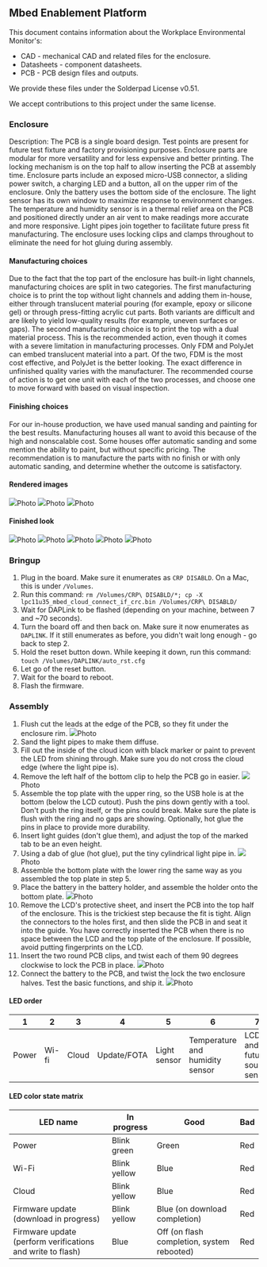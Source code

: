 ## Mbed Enablement Platform

This document contains information about the Workplace Environmental Monitor's:

- CAD - mechanical CAD and related files for the enclosure.
- Datasheets - component datasheets.
- PCB - PCB design files and outputs.

We provide these files under the Solderpad License v0.51.

We accept contributions to this project under the same license.

### Enclosure

Description: The PCB is a single board design. Test points are present for future test fixture and factory provisioning purposes. Enclosure parts are modular for more versatility and for less expensive and better printing. The locking mechanism is on the top half to allow inserting the PCB at assembly time. Enclosure parts include an exposed micro-USB connector, a sliding power switch, a charging LED and a button, all on the upper rim of the enclosure. Only the battery uses the bottom side of the enclosure. The light sensor has its own window to maximize response to environment changes. The temperature and humidity sensor is in a thermal relief area on the PCB and positioned directly under an air vent to make readings more accurate and more responsive. Light pipes join together to facilitate future press fit manufacturing. The enclosure uses locking clips and clamps throughout to eliminate the need for hot gluing during assembly.

#### Manufacturing choices

Due to the fact that the top part of the enclosure has built-in light channels, manufacturing choices are split in two categories. The first manufacturing choice is to print the top without light channels and adding them in-house, either through translucent material pouring (for example, epoxy or silicone gel) or through press-fitting acrylic cut parts. Both variants are difficult and are likely to yield low-quality results (for example, uneven surfaces or gaps). The second manufacturing choice is to print the top with a dual material process. This is the recommended action, even though it comes with a severe limitation in manufacturing processes. Only FDM and PolyJet can embed translucent material into a part. Of the two, FDM is the most cost effective, and PolyJet is the better looking. The exact difference in unfinished quality varies with the manufacturer. The recommended course of action is to get one unit with each of the two processes, and choose one to move forward with based on visual inspection.

#### Finishing choices

For our in-house production, we have used manual sanding and painting for the best results. Manufacturing houses all want to avoid this because of the high and nonscalable cost. Some houses offer automatic sanding and some mention the ability to paint, but without specific pricing. The recommendation is to manufacture the parts with no finish or with only automatic sanding, and determine whether the outcome is satisfactory.

#### Rendered images

<span class="images">![](https://s3-us-west-2.amazonaws.com/mbed-os-docs-images/earwig-01.png)<span>Photo</span></span>
<span class="images">![](https://s3-us-west-2.amazonaws.com/mbed-os-docs-images/earwig-02.png)<span>Photo</span></span>
<span class="images">![](https://s3-us-west-2.amazonaws.com/mbed-os-docs-images/earwig-03.png)<span>Photo</span></span>

#### Finished look

<span class="images">![](https://s3-us-west-2.amazonaws.com/mbed-os-docs-images/earwig-04.png)<span>Photo</span></span>
<span class="images">![](https://s3-us-west-2.amazonaws.com/mbed-os-docs-images/earwig-05.png)<span>Photo</span></span>
<span class="images">![](https://s3-us-west-2.amazonaws.com/mbed-os-docs-images/earwig-06.png)<span>Photo</span></span>
<span class="images">![](https://s3-us-west-2.amazonaws.com/mbed-os-docs-images/earwig-07.png)<span>Photo</span></span>
<span class="images">![](https://s3-us-west-2.amazonaws.com/mbed-os-docs-images/earwig-08.png)<span>Photo</span></span>

### Bringup

1. Plug in the board. Make sure it enumerates as `CRP DISABLD`. On a Mac, this is under `/Volumes`.
1. Run this command: `rm /Volumes/CRP\ DISABLD/*; cp -X lpc11u35_mbed_cloud_connect_if_crc.bin /Volumes/CRP\ DISABLD/`
1. Wait for DAPLink to be flashed (depending on your machine, between 7 and ~70 seconds).
1. Turn the board off and then back on. Make sure it now enumerates as `DAPLINK`. If it still enumerates as before, you didn't wait long enough - go back to step 2.
1. Hold the reset button down. While keeping it down, run this command: `touch /Volumes/DAPLINK/auto_rst.cfg`
1. Let go of the reset button. 
1. Wait for the board to reboot.
1. Flash the firmware.

### Assembly

1. Flush cut the leads at the edge of the PCB, so they fit under the enclosure rim.
<span class="images">![](https://s3-us-west-2.amazonaws.com/mbed-os-docs-images/image2017-12-12_12-34-34.png)<span>Photo</span></span>
1. Sand the light pipes to make them diffuse.
1. Fill out the inside of the cloud icon with black marker or paint to prevent the LED from shining through. Make sure you do not cross the cloud edge (where the light pipe is).
1. Remove the left half of the bottom clip to help the PCB go in easier.
<span class="images">![](https://s3-us-west-2.amazonaws.com/mbed-os-docs-images/image2017-12-12_12-43-38.png)<span>Photo</span></span>
1. Assemble the top plate with the upper ring, so the USB hole is at the bottom (below the LCD cutout). Push the pins down gently with a tool. Don't push the ring itself, or the pins could break. Make sure the plate is flush with the ring and no gaps are showing. Optionally, hot glue the pins in place to provide more durability.
1. Insert light guides (don't glue them), and adjust the top of the marked tab to be an even height.
1. Using a dab of glue (hot glue), put the tiny cylindrical light pipe in.
<span class="images">![](https://s3-us-west-2.amazonaws.com/mbed-os-docs-images/image2017-12-12_12-53-47.png)<span>Photo</span></span>
1. Assemble the bottom plate with the lower ring the same way as you assembled the top plate in step 5.
1. Place the battery in the battery holder, and assemble the holder onto the bottom plate.
<span class="images">![](https://s3-us-west-2.amazonaws.com/mbed-os-docs-images/image2017-12-12_13-3-46.png)<span>Photo</span></span>
1. Remove the LCD's protective sheet, and insert the PCB into the top half of the enclosure. This is the trickiest step because the fit is tight. Align the connectors to the holes first, and then slide the PCB in and seat it into the guide. You have correctly inserted the PCB when there is no space between the LCD and the top plate of the enclosure. If possible, avoid putting fingerprints on the LCD.
1. Insert the two round PCB clips, and twist each of them 90 degrees clockwise to lock the PCB in place.
<span class="images">![](https://s3-us-west-2.amazonaws.com/mbed-os-docs-images/image2017-12-12_13-11-30.png)<span>Photo</span></span>
1. Connect the battery to the PCB, and twist the lock the two enclosure halves. Test the basic functions, and ship it.
<span class="images">![](https://s3-us-west-2.amazonaws.com/mbed-os-docs-images/image2017-12-12_13-12-17.png)<span>Photo</span></span>

#### LED order

|1|2|3|4|5|6|7|
|-|-|-|-|-|-|-|
|Power|Wi-fi|Cloud|Update/FOTA|Light sensor|Temperature and humidity sensor|LCD and future sound sensor

#### LED color state matrix

|LED name|In progress|Good|Bad|
|-|-|-|-|
|Power|Blink green|Green|Red
|Wi-Fi|Blink yellow|Blue|Red
|Cloud|Blink yellow|Blue|Red
|Firmware update (download in progress)|Blink yellow|Blue (on download completion)|Red
|Firmware update (perform verifications and write to flash)|Blue|Off (on flash completion, system rebooted) |Red
